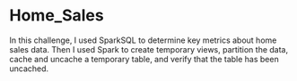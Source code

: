 # Home_Sales

In this challenge, I  used SparkSQL to determine key metrics about home sales data. 
Then  I  used Spark to create temporary views, partition the data, cache and uncache a temporary table, and verify that the table has been uncached.

